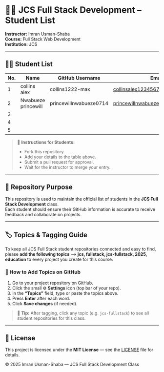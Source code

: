 # 🧑‍🏫 JCS Full Stack Development – Student List

**Instructor:** Imran Usman-Shaba  
**Course:** Full Stack Web Development  
**Institution:** JCS  

---

## 🧑‍💻 Student List

| No. | Name                            | GitHub Username               | Email                                              |
|-----|---------------------------------|-------------------------------|----------------------------------------------------|
| 1   |collins alex                     |collins1222-max                |collinsalex12345678910@gmail.com                    |
| 2   |Nwabueze princewill              |princewillnwabueze0714         |princewillnwabueze12@gmail.com                      |
| 3   |                                 |                               |                                                    |
| 4   |                                 |                               |                                                    |
| 5   |                                 |                               |                                                    |

> 📝 **Instructions for Students:**  
> - Fork this repository.  
> - Add your details to the table above.  
> - Submit a pull request for approval.  
> - Wait for the instructor to merge your entry.

---

## 📘 Repository Purpose
This repository is used to maintain the official list of students in the **JCS Full Stack Development** class.  
Each student should ensure their GitHub information is accurate to receive feedback and collaborate on projects.

---

## 🏷️ Topics & Tagging Guide

To keep all JCS Full Stack student repositories connected and easy to find, please **add the following topics** --> **jcs, fullstack, jcs-fullstack, 2025, education** to every project you create for this course:

### 🔧 How to Add Topics on GitHub
1. Go to your project repository on GitHub.  
2. Click the small ⚙️ **Settings** icon (top bar of your repo).  
3. In the **“Topics”** field, type or paste the topics above.  
4. Press **Enter** after each word.  
5. Click **Save changes** (if needed).

> 🧭 **Tip:** After tagging, click any topic (e.g. `jcs-fullstack`) to see all student repositories for this class.

---

## 🧾 License

This project is licensed under the **MIT License** — see the [LICENSE](./LICENSE) file for details.

© 2025 Imran Usman-Shaba — JCS Full Stack Development Class
